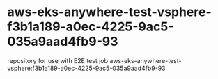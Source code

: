 # aws-eks-anywhere-test-vsphere-f3b1a189-a0ec-4225-9ac5-035a9aad4fb9-93
repository for use with E2E test job aws-eks-anywhere-test-vsphere:f3b1a189-a0ec-4225-9ac5-035a9aad4fb9-93
